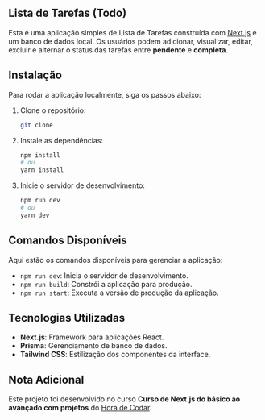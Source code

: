 ## Lista de Tarefas (Todo)

Esta é uma aplicação simples de Lista de Tarefas construída com [Next.js](https://nextjs.org/) e um banco de dados local. Os usuários podem adicionar, visualizar, editar, excluir e alternar o status das tarefas entre **pendente** e **completa**.

## Instalação

Para rodar a aplicação localmente, siga os passos abaixo:

1. Clone o repositório:
    ```bash
    git clone 
    ```
2. Instale as dependências:
    ```bash
    npm install
    # ou
    yarn install
    ```
3. Inicie o servidor de desenvolvimento:
    ```bash
    npm run dev
    # ou
    yarn dev
    ```

## Comandos Disponíveis

Aqui estão os comandos disponíveis para gerenciar a aplicação:

- `npm run dev`: Inicia o servidor de desenvolvimento.
- `npm run build`: Constrói a aplicação para produção.
- `npm run start`: Executa a versão de produção da aplicação.

## Tecnologias Utilizadas

- **Next.js**: Framework para aplicações React.
- **Prisma**: Gerenciamento de banco de dados.
- **Tailwind CSS**: Estilização dos componentes da interface.

## Nota Adicional

Este projeto foi desenvolvido no curso **Curso de Next.js do básico ao avançado com projetos** do [Hora de Codar](https://app.horadecodar.com.br/).
